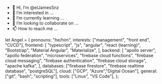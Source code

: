 - 👋 Hi, I’m @elJamesSnz
- 👀 I’m interested in ...
- 🌱 I’m currently learning ...
- 💞️ I’m looking to collaborate on ...
- 📫 How to reach me ...

<!---
elJamesSnz/elJamesSnz is a ✨ special ✨ repository because its `README.md` (this file) appears on your GitHub profile.
You can click the Preview link to take a look at your changes.
--->

let Angel = {
  pronouns: "he/him",
  interests: ["management", "front end", "CI/CD"],
  frontend: [
    "typescript",
    "js",
    "angular",
    "react (learning)",
    "Bootstrap",
    "Material Angular",
    "Materialize",
  ],
  backend: [
    "apollo server",
    "apollo federation",
    "microservices",
    "firebase cloud functions",
    "firebase cloud messaging",
    "firebase authentication",
    "firebase cloud storage",
    "apache kafka",
  ],
  databases: ["firebase firestore", 
  "firebase realtime database", "postgreSQL"],
  cloud: ["GCP", "Azure","Digital Ocean"],
  general: ["git", "bash", "scripting"],
  tools: ["Linux", "VS Code"],
};
